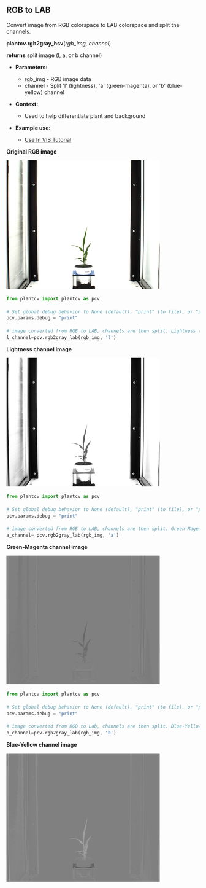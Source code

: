 ## RGB to LAB

Convert image from RGB colorspace to LAB colorspace and split the channels.

**plantcv.rgb2gray_hsv**(*rgb_img, channel*)

**returns** split image (l, a, or b channel)

- **Parameters:**
    - rgb_img - RGB image data
    - channel - Split 'l' (lightness), 'a' (green-magenta), or 'b' (blue-yellow) channel
   
- **Context:**
    - Used to help differentiate plant and background
- **Example use:**
    - [Use In VIS Tutorial](vis_tutorial.md)

**Original RGB image**

![Screenshot](img/documentation_images/rgb2lab/original_image.jpg)

```python
from plantcv import plantcv as pcv

# Set global debug behavior to None (default), "print" (to file), or "plot" (Jupyter Notebooks or X11)
pcv.params.debug = "print"

# image converted from RGB to LAB, channels are then split. Lightness ('l') channel is outputed.
l_channel=pcv.rgb2gray_lab(rgb_img, 'l')
```

**Lightness channel image**

![Screenshot](img/documentation_images/rgb2lab/lab_lightness.jpg)

```python
from plantcv import plantcv as pcv

# Set global debug behavior to None (default), "print" (to file), or "plot" (Jupyter Notebooks or X11)
pcv.params.debug = "print"

# image converted from RGB to LAB, channels are then split. Green-Magenta ('a') channel is outputed.
a_channel= pcv.rgb2gray_lab(rgb_img, 'a')
```

**Green-Magenta channel image**

![Screenshot](img/documentation_images/rgb2lab/lab_green-magenta.jpg)
   
```python
from plantcv import plantcv as pcv

# Set global debug behavior to None (default), "print" (to file), or "plot" (Jupyter Notebooks or X11)
pcv.params.debug = "print"

# image converted from RGB to Lab, channels are then split. Blue-Yellow ('b') channel is outputed.
b_channel=pcv.rgb2gray_lab(rgb_img, 'b')
```

**Blue-Yellow channel image**

![Screenshot](img/documentation_images/rgb2lab/lab_blue-yellow.jpg)

